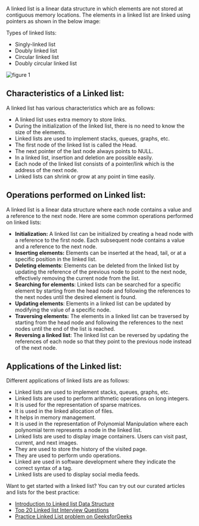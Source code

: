 A linked list is a linear data structure in which elements are not stored at contiguous memory locations. The elements in a linked list are linked using pointers as shown in the below image: 

Types of linked lists:

- Singly-linked list
- Doubly linked list
- Circular linked list
- Doubly circular linked list

![figure 1](https://media.geeksforgeeks.org/wp-content/uploads/20220518123801/Linkedlist1.png)

## Characteristics of a Linked list:

A linked list has various characteristics which are as follows:

- A linked list uses extra memory to store links.
- During the initialization of the linked list, there is no need to know the size of the elements.
- Linked lists are used to implement stacks, queues, graphs, etc.
- The first node of the linked list is called the Head.
- The next pointer of the last node always points to NULL.
- In a linked list, insertion and deletion are possible easily.
- Each node of the linked list consists of a pointer/link which is the address of the next node.
- Linked lists can shrink or grow at any point in time easily.

## Operations performed on Linked list:

A linked list is a linear data structure where each node contains a value and a reference to the next node. Here are some common operations performed on linked lists:

- **Initialization:** A linked list can be initialized by creating a head node with a reference to the first node. Each subsequent node contains a value and a reference to the next node.
- **Inserting elements:** Elements can be inserted at the head, tail, or at a specific position in the linked list.
- **Deleting elements**: Elements can be deleted from the linked list by updating the reference of the previous node to point to the next node, effectively removing the current node from the list.
- **Searching for elements**: Linked lists can be searched for a specific element by starting from the head node and following the references to the next nodes until the desired element is found.
- **Updating elements**: Elements in a linked list can be updated by modifying the value of a specific node.
- **Traversing elements:** The elements in a linked list can be traversed by starting from the head node and following the references to the next nodes until the end of the list is reached.
- **Reversing a linked list**: The linked list can be reversed by updating the references of each node so that they point to the previous node instead of the next node.

## Applications of the Linked list:

Different applications of linked lists are as follows:

- Linked lists are used to implement stacks, queues, graphs, etc.
- Linked lists are used to perform arithmetic operations on long integers.
- It is used for the representation of sparse matrices.
- It is used in the linked allocation of files.
- It helps in memory management.
- It is used in the representation of Polynomial Manipulation where each polynomial term represents a node in the linked list.
- Linked lists are used to display image containers. Users can visit past, current, and next images.
- They are used to store the history of the visited page.
- They are used to perform undo operations.
- Linked are used in software development where they indicate the correct syntax of a tag.
- Linked lists are used to display social media feeds.

Want to get started with a linked list? You can try out our curated articles and lists for the best practice:

- [Introduction to Linked list Data Structure](https://www.geeksforgeeks.org/linked-list-set-1-introduction/)
- [Top 20 Linked list Interview Questions](https://www.geeksforgeeks.org/top-20-linked-list-interview-question/)
- [Practice Linked List problem on GeeksforGeeks](https://practice.geeksforgeeks.org/explore?page=1&category[]=Linked%20List&sortBy=submissions)